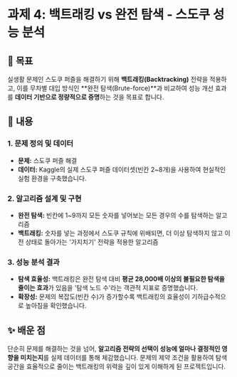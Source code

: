 # 과제 4: 백트래킹 vs 완전 탐색 - 스도쿠 성능 분석

## 🎯 목표

실생활 문제인 스도쿠 퍼즐을 해결하기 위해 **백트래킹(Backtracking)** 전략을 적용하고, 이를 무차별 대입 방식인 **완전 탐색(Brute-force)**과 비교하여 성능 개선 효과를 **데이터 기반으로 정량적으로 증명**하는 것을 목표로 합니다.

## 📝 내용

### 1. 문제 정의 및 데이터
-   **문제:** 스도쿠 퍼즐 해결
-   **데이터:** Kaggle의 실제 스도쿠 퍼즐 데이터셋(빈칸 2~8개)을 사용하여 현실적인 실험 환경을 구축했습니다.

### 2. 알고리즘 설계 및 구현
-   **완전 탐색:** 빈칸에 1~9까지 모든 숫자를 넣어보는 모든 경우의 수를 탐색하는 알고리즘
-   **백트래킹:** 숫자를 넣는 과정에서 스도쿠 규칙에 위배되면, 더 이상 탐색하지 않고 이전 상태로 돌아가는 '가지치기' 전략을 적용한 알고리즘

### 3. 성능 분석 결과
-   **탐색 효율성:** 백트래킹은 완전 탐색 대비 **평균 28,000배 이상의 불필요한 탐색을 줄이는 효과**가 있음을 '탐색 노드 수'라는 객관적 지표로 증명했습니다.
-   **확장성:** 문제의 복잡도(빈칸 수)가 증가할수록 백트래킹의 효율성이 기하급수적으로 높아짐을 확인했습니다.

## ✨ 배운 점

단순히 문제를 해결하는 것을 넘어, **알고리즘 전략의 선택이 성능에 얼마나 결정적인 영향을 미치는지**를 실제 데이터를 통해 체감했습니다. 문제의 제약 조건을 활용하여 탐색 공간을 효율적으로 줄이는 백트래킹의 위력을 깊이 있게 이해하게 된 프로젝트입니다.
